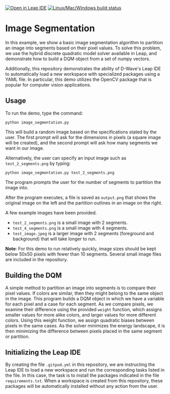 [![Open in Leap IDE](
  https://cdn-assets.cloud.dwavesys.com/shared/latest/badges/leapide.svg)](
  https://ide.dwavesys.io/#https://github.com/dwave-examples/image-segmentation)
[![Linux/Mac/Windows build status](
  https://circleci.com/gh/dwave-examples/image-segmentation.svg?style=shield)](
  https://circleci.com/gh/dwave-examples/image-segmentation)

# Image Segmentation

In this example, we show a basic image segmentation algorithm to partition an
image into segments based on their pixel values.  To solve this problem, we use
the hybrid discrete quadratic model solver available in Leap, and demonstrate
how to build a DQM object from a set of numpy vectors.

Additionally, this repository demonstrates the ability of D-Wave's Leap IDE to
automatically load a new workspace with specialized packages using a YAML file.
In particular, this demo utilizes the OpenCV package that is popular for
computer vision applications.

## Usage

To run the demo, type the command:

```python image_segmentation.py```

This will build a random image based on the specifications stated by the user.
The first prompt will ask for the dimensions in pixels (a square image will be
created), and the second prompt will ask how many segments we want in our image.

Alternatively, the user can specify an input image such as
```test_2_segments.png``` by typing:

```python image_segmentation.py test_2_segments.png```

The program prompts the user for the number of segments to partition the image
into.

After the program executes, a file is saved as ```output.png``` that shows the
original image on the left and the partition outlines in an image on the right.

A few example images have been provided.

- ```test_2_segments.png``` is a small image with 2 segments.
- ```test_4_segments.png``` is a small image with 4 segments.
- ```test_image.jpeg``` is a larger image with 2 segments (foreground and
background) that will take longer to run.

**Note**: For this demo to run relatively quickly, image sizes should be kept
below 50x50 pixels with fewer than 10 segments. Several small image files are
included in the repository.

## Building the DQM

A simple method to partition an image into segments is to compare their pixel
values.  If colors are similar, then they might belong to the same object in the
image. This program builds a DQM object in which we have a variable for each
pixel and a case for each segment.  As we compare pixels, we examine their
difference using the provided ```weight``` function, which assigns smaller
values for more alike colors, and larger values for more different colors.
Using this weight function, we assign quadratic biases between pixels in the
same cases.  As the solver minimizes the energy landscape, it is then minimizing
the difference between pixels placed in the same segment or partition.

## Initializing the Leap IDE

By creating the file ```.gitpod.yml``` in this repository, we are instructing
the Leap IDE to load a new workspace and run the corresponding tasks listed in
the file.  In this case, the task is to install the packages indicated in the
file ```requirements.txt```.  When a workspace is created from this repository,
these packages will be automatically installed without any action from the user.
